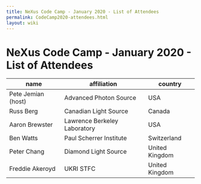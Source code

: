 ```yaml
---
title: NeXus Code Camp - January 2020 - List of Attendees
permalink: CodeCamp2020-attendees.html
layout: wiki
---
```

NeXus Code Camp - January 2020 - List of Attendees
==================================================

<!-- # https://github.com/nexusformat/wiki/blob/master/source/content/CodeCamp2020.md -->

| name | affiliation | country |
| --- | --- | --- |
| Pete Jemian (host) | Advanced Photon Source | USA |
| Russ Berg | Canadian Light Source | Canada |
| Aaron Brewster | Lawrence Berkeley Laboratory | USA |
| Ben Watts | Paul Scherrer Institute | Switzerland |
| Peter Chang | Diamond Light Source | United Kingdom |
| Freddie Akeroyd | UKRI STFC | United Kingdom |

<!-- #  UKRI STFC -was- ISIS Neutron and Muon Source -->
